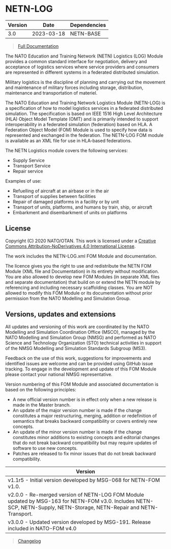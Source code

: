# NETN-LOG


|Version| Date| Dependencies|
|---|---|---|
|3.0|2023-03-18|NETN-BASE|

> [Full Documentation](NETN-LOG.md)

The NATO Education and Training Network (NETN) Logistics (LOG) Module provides a common standard interface for negotiation, delivery and acceptance of logistics services where service providers and consumers are represented in different systems in a federated distributed simulation.

Military logistics is the discipline of planning and carrying out the movement and maintenance of military forces including storage, distribution, maintenance and transportation of materiel.

The NATO Education and Training Network Logistics Module (NETN-LOG) is a specification of how to model logistics services in a federated distributed simulation. 
The specification is based on IEEE 1516 High Level Architecture (HLA) Object Model Template (OMT) and is primarily intended to support interoperability in a federated simulation (federation) based on HLA. A Federation Object Model (FOM) Module is used to specify how data is represented and exchanged in the federation. The NETN-LOG FOM module is available as an XML file for use in HLA-based federations.


 The NETN Logistics module covers the following services:    
* Supply Service   
* Transport Service  
* Repair service     
        
Examples of use:    
* Refuelling of aircraft at an airbase or in the air   
* Transport of supplies between facilities   
* Repair of damaged platforms in a facility or by unit  
* Transport of units, platforms, and humans by train, ship, or aircraft   
* Embarkment and disembarkment of units on platforms

## License

Copyright (C) 2020 NATO/OTAN. This work is licensed under a [Creative Commons Attribution-NoDerivatives 4.0 International License](LICENCE.md).

The work includes the NETN-LOG.xml FOM Module and documentation.

The licence gives you the right to use and redistribute the NETN FOM Module (XML file and Documentation) in its entirety without modification. You are also allowed to develop new FOM Modules (in separate XML files and separate documentation) that build on or extend the NETN module by referencing and including necessary scaffolding classes. You are NOT allowed to modify this FOM Module or its documentation without prior permission from the NATO Modelling and Simulation Group.

## Versions, updates and extensions

All updates and versioning of this work are coordinated by the NATO Modelling and Simulation Coordination Office (MSCO), managed by the NATO Modelling and Simulation Group (NMSG) and performed as NATO Science and Technology Organization (STO) technical activities in support of the NMSG Modelling and Simulation Standards Subgroup (MS3).

Feedback on the use of this work, suggestions for improvements and identified issues are welcome and can be provided using GitHub issue tracking. To engage in the development and update of this FOM Module please contact your national NMSG representative.

Version numbering of this FOM Module and associated documentation is based on the following principles:

* A new official version number is in effect only when a new release is made in the Master branch.
* An update of the major version number is made if the change constitutes a major restructuring, merging, addition or redefinition of semantics that breaks backward compatibility or covers entirely new concepts.
* An update of the minor version number is made if the change constitutes minor additions to existing concepts and editorial changes that do not break backward compatibility but may require updates of software to use new concepts.
* Patches are released to fix minor issues that do not break backward compatibility.

|Version|
|---|
|v1.1r5 - Initial version developed by MSG-068 for NETN-FOM v1.0. |
|v2.0.0 - Re-merged version of NETN-LOG FOM Module updated by MSG-163 for NETN-FOM v3.0. Includes NETN-SCP, NETN-Supply, NETN-Storage, NETN-Repair and NETN-Transport.|
|v3.0.0 - Updated version developed by MSG-191. Release included in NATO-FOM v4.0|

> [Changelog](changelog.md)

